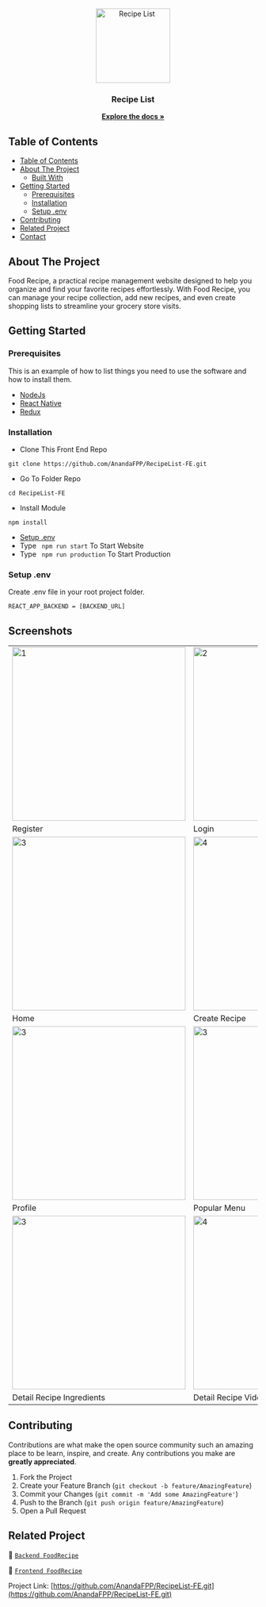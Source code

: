 <br />
<p align="center">
  <div align="center">
    <img height="150" src="/assets/logo.png" alt="Recipe List" border="0"/>
  </div>
  <h3 align="center">Recipe List</h3>
  <p align="center">
    <a href="https://github.com/AnandaFPP/RecipeList-BE.git"><strong>Explore the docs »</strong></a>
    <br />
  </p>
</p>

## Table of Contents

- [Table of Contents](#table-of-contents)
- [About The Project](#about-the-project)
  - [Built With](#built-with)
- [Getting Started](#getting-started)
  - [Prerequisites](#prerequisites)
  - [Installation](#installation)
  - [Setup .env](#setup-env)
- [Contributing](#contributing)
- [Related Project](#related-project)
- [Contact](#contact)

<!-- ABOUT THE PROJECT -->

## About The Project

Food Recipe, a practical recipe management website designed to help you organize and find your favorite recipes effortlessly. With Food Recipe, you can manage your recipe collection, add new recipes, and even create shopping lists to streamline your grocery store visits.

<!-- GETTING STARTED -->

## Getting Started

### Prerequisites

This is an example of how to list things you need to use the software and how to install them.

- [NodeJs](https://nodejs.org/en/download/)
- [React Native](https://reactnative.dev/)
- [Redux](https://redux.js.org/)

### Installation

- Clone This Front End Repo

```
git clone https://github.com/AnandaFPP/RecipeList-FE.git
```

- Go To Folder Repo

```
cd RecipeList-FE
```

- Install Module

```
npm install
```

- <a href="#setup-env">Setup .env</a>
- Type ` npm run start` To Start Website
- Type ` npm run production` To Start Production

### Setup .env

Create .env file in your root project folder.

```
REACT_APP_BACKEND = [BACKEND_URL]
```

<!-- ROADMAP -->

## Screenshots

<table>
 <tr>
    <td><img width="350px" src="/assets/registerPage.png"  border="0" border="0" alt="1" /></td>
    <td> <img width="350px" src="/assets/loginPage.png" \ border="0"  border="0"  border="0"  alt="2" /></td>
  </tr>
   <tr>
    <td>Register</td>
    <td>Login</td>
  </tr>

  <tr>
    <td><img width="350px" src="/assets/homePage.png"  border="0" border="0" alt="3" /> </td>
    <td><img width="350px" src="/assets/addRecipePage.png"  border="0" border="0" alt="4" /></td>

  </tr>
   <tr>
    <td>Home</td>
    <td>Create Recipe</td>
  </tr>
  <tr>
    <td><img width="350px" src="/assets/profilePage.png"  border="0" border="0" alt="3" /> </td>
    <td><img width="350px" src="/assets/popularMenuPage.png"  border="0" border="0" alt="3" /> </td>

  </tr>
   <tr>
    <td>Profile</td>
    <td>Popular Menu</td>
  </tr>
    <tr>
    <td><img width="350px" src="/assets/detailRecipePage.png"  border="0" border="0" alt="3" /> </td>
    <td><img width="350px" src="/assets/detailRecipeVideo.png"  border="0" border="0" alt="4" /></td>
  </tr>
   <tr>
    <td>Detail Recipe Ingredients</td>
    <td>Detail Recipe Video</td>
  </tr>
</table>

## Contributing

Contributions are what make the open source community such an amazing place to be learn, inspire, and create. Any contributions you make are **greatly appreciated**.

1. Fork the Project
2. Create your Feature Branch (`git checkout -b feature/AmazingFeature`)
3. Commit your Changes (`git commit -m 'Add some AmazingFeature'`)
4. Push to the Branch (`git push origin feature/AmazingFeature`)
5. Open a Pull Request

## Related Project

:rocket: [`Backend FoodRecipe`](https://github.com/AnandaFPP/RecipeList-BE.git)

:rocket: [`Frontend FoodRecipe`](https://github.com/AnandaFPP/RecipeList-FE.git)

Project Link: [https://github.com/AnandaFPP/RecipeList-FE.git](https://github.com/AnandaFPP/RecipeList-FE.git)